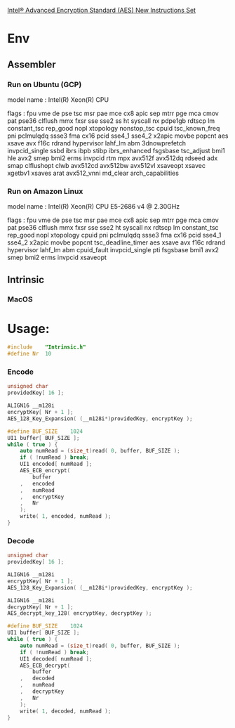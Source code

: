 [Intel® Advanced Encryption Standard (AES) New Instructions Set](https://www.intel.com/content/dam/doc/white-paper/advanced-encryption-standard-new-instructions-set-paper.pdf)

# Env

## Assembler

### Run on Ubuntu (GCP)

model name	: Intel(R) Xeon(R) CPU

flags		: fpu vme de pse tsc msr pae mce cx8 apic sep mtrr pge mca cmov pat pse36 clflush mmx fxsr sse sse2 ss ht syscall nx pdpe1gb rdtscp lm constant_tsc rep_good nopl xtopology nonstop_tsc cpuid tsc_known_freq pni pclmulqdq ssse3 fma cx16 pcid sse4_1 sse4_2 x2apic movbe popcnt aes xsave avx f16c rdrand hypervisor lahf_lm abm 3dnowprefetch invpcid_single ssbd ibrs ibpb stibp ibrs_enhanced fsgsbase tsc_adjust bmi1 hle avx2 smep bmi2 erms invpcid rtm mpx avx512f avx512dq rdseed adx smap clflushopt clwb avx512cd avx512bw avx512vl xsaveopt xsavec xgetbv1 xsaves arat avx512_vnni md_clear arch_capabilities


### Run on Amazon Linux

model name	: Intel(R) Xeon(R) CPU E5-2686 v4 @ 2.30GHz

flags		: fpu vme de pse tsc msr pae mce cx8 apic sep mtrr pge mca cmov pat pse36 clflush mmx fxsr sse sse2 ht syscall nx rdtscp lm constant_tsc rep_good nopl xtopology cpuid pni pclmulqdq ssse3 fma cx16 pcid sse4_1 sse4_2 x2apic movbe popcnt tsc_deadline_timer aes xsave avx f16c rdrand hypervisor lahf_lm abm cpuid_fault invpcid_single pti fsgsbase bmi1 avx2 smep bmi2 erms invpcid xsaveopt

## Intrinsic

### MacOS



# Usage:



```c++
#include	"Intrinsic.h"
#define	Nr	10
```

### Encode



```c++
unsigned char 
providedKey[ 16 ];

ALIGN16	__m128i
encryptKey[ Nr + 1 ];
AES_128_Key_Expansion( (__m128i*)providedKey, encryptKey );

#define	BUF_SIZE	1024
UI1	buffer[ BUF_SIZE ];
while ( true ) {
	auto numRead = (size_t)read( 0, buffer, BUF_SIZE );
	if ( !numRead ) break;
	UI1	encoded[ numRead ];
	AES_ECB_encrypt(
		buffer
	,	encoded
	,	numRead
	,	encryptKey
	,	Nr
	);
	write( 1, encoded, numRead );
}

```

### Decode

```c++
unsigned char 
providedKey[ 16 ];

ALIGN16	__m128i
encryptKey[ Nr + 1 ];
AES_128_Key_Expansion( (__m128i*)providedKey, encryptKey );

ALIGN16	__m128i
decryptKey[ Nr + 1 ];
AES_decrypt_key_128( encryptKey, decryptKey ); 

#define	BUF_SIZE	1024
UI1	buffer[ BUF_SIZE ];
while ( true ) {
	auto numRead = (size_t)read( 0, buffer, BUF_SIZE );
	if ( !numRead ) break;
	UI1	decoded[ numRead ];
	AES_ECB_decrypt(
		buffer
	,	decoded
	,	numRead
	,	decryptKey
	,	Nr
	);
	write( 1, decoded, numRead );
}


```

